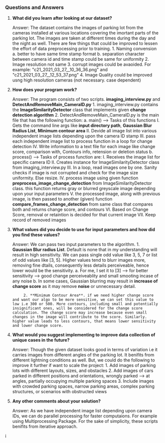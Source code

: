 
### Questions and Answers

1. **What did you learn after looking at our dataset?**

   Answer: The dataset contains the images of parking lot from the cameras installed at various locations covering the imortant parts of the parking lot.
           The images are taken at different times during the day and the night as well. There are few things that could be improved to lessen the effort of data preprocessing prior to training.
            1.  Naming convension
               a. better to have same time stamp format
               b. separation character between camera id and time stamp could be same for uniformity
            2. Image resolution not same
            3. corrupt images could be avaoided. For example:  "c21_2021_03_27__10_36_36.png" and "c21_2021_03_27__12_53_37.png"
            4. Image Quality could be improved usng high resolution cameras (not necessary. case dependent)

2. **How does your program work?**

   Answer: The program consists of two scripts. **imaging_interview.py** and **DetectAndRemoveMain_CameraID.py**
            1. imaging_interview.py contains the **ImageSimilarityDetector** class that implements given **change detection algorithm**
            2. DetectAndRemoveMain_CameraID.py is the main file that has the following function:
                a. main() --> Tasks of this functions
                    I. Gets the command line args like **input directory path**, **Gaussian Blur Radius List**, **Minimum contour area**
                    II. Devide all image list into various independent image lists depending upon the camera ID stamp
                    III. pass each independent image list to process function in a loop for change detection
                    IV. Write information to a text file for each image like change score, comparison with, Contours info, retension or deletion status
                b. process() --> Tasks of process function are:
                    I. Receives the image list for specific camera ID
                    II. Creates instance for ImageSimilarityDetector class from imaging_interview.py
                    III. In a loop, read images one by one. Sanity checks if image is not corrupted and check for the image size uniformity. Else resize.
                    IV. process image using given function **preprocess_image_change_detection** from ImageSimilarityDetector class. this function returns gray or blurred greyscale image depending upon your input parameters
                    V. the processed image, along with previous image, is then passed to another (given) function **compare_frames_change_detection**  from same class that compares both and returns change score, and contours
                    VI. Based on Change Score, removal or retaintion is decided for that current image
                    VII. Keep record of removed images

3. **What values did you decide to use for input parameters and how did you find these values?**

   Answer: We can pass two input parameters to the algorithm.
            1. **Gaussian Blur radius List**. Default is none that in my understanding will result in high sensitivity. We can pass single odd value like 3, 5, 7 or list of odd values like [3, 5]. Higher values tend to blurr images more, removing fine dtails, consequently less details perceiveable, hence lower would be the sensitivity.
                a. For me, I set it to [3] --> for better sensitivity --> good change perceiveablity and small smooting incase of any noise
                b. In some cases, Gaussian blurring may result in **increase of change score** as it may remove **noise** or unnecessary detail. 

            2. **Minimum Contour Area**. if we need higher change score and want our algo to be more sensitive, we can set this value to low i.e 300 or 500. More contours, including small and potentially insignificant ones, will be considered for the change score calculation. The change score may increase because even small changes in the image will contribute to the score. Similarly. higher value leads to less contours, that means lower sensitivity and lower change score.

4. **What would you suggest implementing to improve data collection of unique cases in the future?**

   Answer: Though the given dataset looks good in terms of variation i.e it carries images from different angles of the parking lot. It benifits from different lightning conditions as well. But, we could do the following to improve it further if want to scale the project:
            1. Add images of parking lots with different layouts, sizes, and obstacles
            2. Add images of cars parked in different positions and orientations, wrongly parked --> at angles, partially occupying multiple parking spaces
            3. Include images with crowded parking spaces, narrow parking areas, complex parking structures, or scenarios with obstructed views


5. **Any other comments about your solution?**

   Answer: As we have independent image list depending upon camera IDs, we can do parallel processing for faster computaions. For example using Multiprocessing Package. For the sake of simplicity, these scripts benifits from iterative approach.



i
